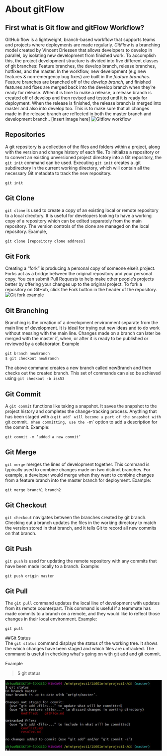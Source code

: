 # About gitFlow

## First what is Git flow and gitFlow Workflow? 
GitHub flow is a lightweight, branch-based workflow that supports teams and projects where deployments are made regularly. _*GitFlow*_ is a branching model created by Vincent Driessen that allows developers to develop in parallel, by isolating new development from finished work. 
To accomplish this, the project development structure is divided into five different classes of git branches: Feature branches, the develop branch, release branches, hotfixes, and the master. In the workflow, new development (e.g new features & non-emergency bug fixes) are built in the *feature branches*. Feature branches are branched off of the *develop branch*, and finished features and fixes are merged back into the develop branch when they’re ready for release. When it is time to make a release, a release branch is created off of develop and then revised and tested until it is ready for deployment. When the release is finished, the release branch is merged into master and also into develop too. This is to make sure that all changes made in the release branch are reflected in both the master branch and development branch.. 
[insert image here]
![Gitflow workflow](~/images/gitflow.png)


## Repositories
A git repository is a collection of the files and folders within a project, along with the version and change history of each file. To initialize a repository or to convert an existing unversioned project directory into a Git repository, the  `git init` command can be used. Executing `git init` creates a .git subdirectory in the current working directory, which will contain all the necessary Git metadata to track the new repository.

```
git init
```

## Git Clone
`git clone` is used to create a copy of an existing local or remote repository to a local directory. It is useful for developers looking to have a working copy of a repository which can be edited separately from the main repository. The version controls of the clone are managed on the local repository.
Example, 
```
git clone [repository clone address]
```

## Git Fork
Creating a “fork” is producing a personal copy of someone else’s project. Forks act as a bridge between the original repository and your personal copy. You can submit Pull Requests to help make other people’s projects better by offering your changes up to the original project. To fork a repository on GitHub, click the Fork button in the header of the repository. 
![Git fork example](../images/gitfork.png)
 
## Git Branching
Branching is the creation of a development environment separate from the main line of development. It is ideal for trying out new ideas and to do work without messing with the main line. Changes made on a branch can later be merged with the master if, when, or after it is ready to be published or reviewed by a collaborator.
Example
```
git branch newBranch
$ git checkout newBranch
```
The above command creates a new branch called newBranch and then checks out the created branch. This set of commands can also be achieved using `git checkout -b iss53`

## Git Commit
A `git commit` functions like taking a snapshot.  It saves the snapshot to the project history and completes the change-tracking process. Anything that has been staged with a `git add’ will become a part of the snapshot with `git commit`. When committing, use the `-m` option to add a description for the commit.
Example:
```
git commit -m ‘added a new commit’
```

## Git Merge
`git merge` merges the lines of development together. This command is typically used to combine changes made on two distinct branches. For example, a developer would merge when they want to combine changes from a feature branch into the master branch for deployment.
Example:
```
git merge branch1 branch2 
```

## Git Checkout
`git checkout` navigates between the branches created by git branch. Checking out a branch updates the files in the working directory to match the version stored in that branch, and it tells Git to record all new commits on that branch.

## Git Push
`git push`  is used for updating the remote repository with any commits that have been made locally to a branch.
Example:
```
git push origin master
```

## Git Pull
The `git pull` command updates the local line of development with updates from its remote counterpart. This command is useful if a teammate has made commits to a branch on a remote, and they would like to reflect those changes in their local environment. 
Example:
```
git pull
```


##Git Status   
The `git status` command displays the status of the working tree. It shows the which changes have been staged and which files are untracked. The command is useful in checking what's going on with git add and git commit.   

Example   

 >$ git status   


 ![](/images/status.JPG)  


